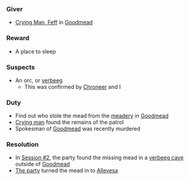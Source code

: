 ### Giver
- [Crying Man, Feff](#feff-morrin) in [Goodmead](/pages/goodmead)

### Reward
- A place to sleep

### Suspects
- An orc, or [verbeeg](/pages/verbeeg)
    - This was confirmed by [Chroneer](/pages/chroneer) and I

### Duty
- Find out who stole the mead from the [meadery](/pages/mead-hall) in [Goodmead](/pages/goodmead)
- [Crying man](/pages/feff-morrin) found the remains of the patrol
- Spokesman of [Goodmead](/pages/goodmead) was recently murdered

### Resolution
- In [Session #2](#session-2), the party found the missing mead in a [verbeeg cave](/pages/verbeeg-cave) outside of [Goodmead](/pages/goodmead)
- [The party](/pages/party) turned the mead in to [Allevesa](/pages/allevesa)

